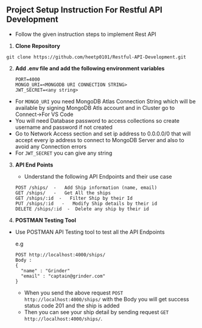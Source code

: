 ##  Project Setup Instruction  For Restful API Development 

- Follow the given instruction steps to implement Rest API 

1. **Clone Repository**
```
git clone https://github.com/heetp0101/Restful-API-Development.git
```

2. **Add .env file and add the following environment variables**
   ```
   PORT=4000
   MONGO_URI=<MONGODB URI CONNECTION STRING>
   JWT_SECRET=<any string>
   ```

  - For `MONGO_URI` you need MongoDB Atlas Connection String which will be available by signing MongoDB Atls account and in Cluster go to Connect->For VS Code
  - You will need Database password to access collections  so create username and password if not created
  - Go to Network Access section and set ip address to 0.0.0.0/0 that will accept every ip address to connect to MongoDB Server and also to avoid any  Connection errors
  - For `JWT_SECRET` you can give any string

3. **API End Points**

   - Understand the following API Endpoints and their use case
   
    ```
    POST /ships/  -   Add Ship information (name, email)
    GET /ships/   -   Get All the ships
    GET /ships/:id  -   Filter Ship by their Id
    PUT /ships/:id   -   Modify Ship details by their id
    DELETE /ships/:id  -  Delete any ship by their id
    ```

4. **POSTMAN Testing Tool**

  - Use POSTMAN API Testing tool to test all the API Endpoints

    e.g
    ```
    POST http://localhost:4000/ships/
    Body :  
    {
      "name" : "Grinder"
      "email" : "captain@grinder.com"
    }
    ```

    - When you send the above request `POST http://localhost:4000/ships/` with the Body you will get success status code 201 and the ship is added
    - Then you can see your ship detail by sending request `GET http://localhost:4000/ships/`.
   
  
    
